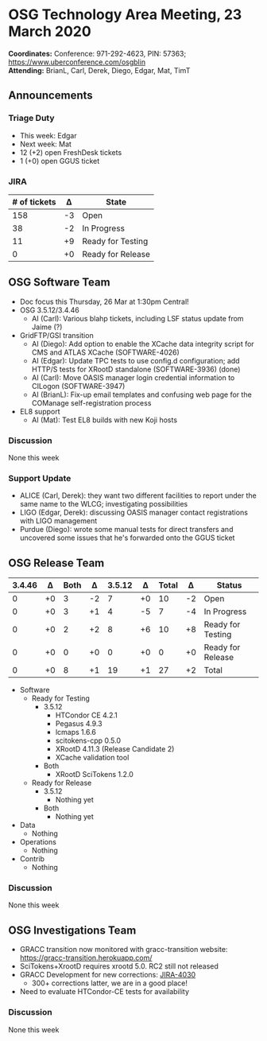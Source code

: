 # OSG Technology Area Meeting, 23 March 2020

**Coordinates:** Conference: 971-292-4623, PIN: 57363; <https://www.uberconference.com/osgblin>  
**Attending:** BrianL, Carl, Derek, Diego, Edgar, Mat, TimT


## Announcements


### Triage Duty

-   This week: Edgar
-   Next week: Mat
-   12 (+2) open FreshDesk tickets
-   1 (+0) open GGUS ticket


### JIRA

| # of tickets | &Delta; | State             |
|------------ |------- |----------------- |
| 158          | -3      | Open              |
| 38           | -2      | In Progress       |
| 11           | +9      | Ready for Testing |
| 0            | +0      | Ready for Release |


## OSG Software Team

-   Doc focus this Thursday, 26 Mar at 1:30pm Central!
-   OSG 3.5.12/3.4.46  
    -   AI (Carl): Various blahp tickets, including LSF status update from Jaime (?)
-   GridFTP/GSI transition  
    -   AI (Diego): Add option to enable the XCache data integrity script for CMS and ATLAS XCache (SOFTWARE-4026)
    -   AI (Edgar): Update TPC tests to use config.d configuration; add HTTP/S tests for XRootD standalone (SOFTWARE-3936)  (done)
    -   AI (Carl): Move OASIS manager login credential information to CILogon (SOFTWARE-3947)
    -   AI (BrianL): Fix-up email templates and confusing web page for the COManage self-registration process
-   EL8 support  
    -   AI (Mat): Test EL8 builds with new Koji hosts


### Discussion

None this week  


### Support Update

-   ALICE (Carl, Derek): they want two different facilities to report under the same name to the WLCG; investigating possibilities
-   LIGO (Edgar, Derek): discussing OASIS manager contact registrations with LIGO management
-   Purdue (Diego): wrote some manual tests for direct transfers and uncovered some issues that he's forwarded onto the GGUS ticket


## OSG Release Team

| 3.4.46 | &Delta; | Both | &Delta; | 3.5.12 | &Delta; | Total | &Delta; | Status            |
| ------ | ------- | ---- | ------- | ------ | ------- | ----- | ------- | ----------------- |
| 0      | +0      | 3    | -2      | 7      | +0      | 10    | -2      | Open              |
| 0      | +0      | 3    | +1      | 4      | -5      | 7     | -4      | In Progress       |
| 0      | +0      | 2    | +2      | 8      | +6      | 10    | +8      | Ready for Testing |
| 0      | +0      | 0    | +0      | 0      | +0      | 0     | +0      | Ready for Release |
| 0      | +0      | 8    | +1      | 19     | +1      | 27    | +2      | Total             |

-   Software  
    -   Ready for Testing  
        -   3.5.12  
            -   HTCondor CE 4.2.1
            -   Pegasus 4.9.3
            -   lcmaps 1.6.6
            -   scitokens-cpp 0.5.0
            -   XRootD 4.11.3 (Release Candidate 2)
            -   XCache validation tool
        -   Both  
            -   XRootD SciTokens 1.2.0
    -   Ready for Release  
        -   3.5.12  
            -   Nothing yet
        -   Both  
            -   Nothing yet
-   Data  
    -   Nothing
-   Operations  
    -   Nothing
-   Contrib  
    -   Nothing

### Discussion

None this week  


## OSG Investigations Team

-   GRACC transition now monitored with gracc-transition website: https://gracc-transition.herokuapp.com/
-   SciTokens+XrootD requires xrootd 5.0.  RC2 still not released
-   GRACC Development for new corrections: [JIRA-4030](https://opensciencegrid.atlassian.net/browse/SOFTWARE-4030)
    -   300+ corrections latter, we are in a good place!
-   Need to evaluate HTCondor-CE tests for availability


### Discussion

None this week

